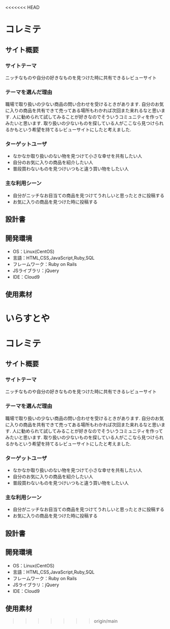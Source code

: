 <<<<<<< HEAD
# コレミテ
## サイト概要
### サイトテーマ
ニッチなものや自分の好きなものを見つけた時に共有できるレビューサイト
### テーマを選んだ理由
職場で取り扱いの少ない商品の問い合わせを受けるときがあります.
自分のお気に入りの商品を共有できて売ってある場所もわかれば次回また来れるなと思います.
人に勧められて試してみることが好きなのでそういうコミュニティを作ってみたいと思います.
取り扱いの少ないものを探している人がここなら見つけられるかもという希望を持てるレビューサイトにしたと考えました.
### ターゲットユーザ
* なかなか取り扱いのない物を見つけて小さな幸せを共有したい人
* 自分のお気に入りの商品を紹介したい人
* 普段買わないものを見つけいつもと違う買い物をしたい人
### 主な利用シーン
* 自分がニッチなお目当ての商品を見つけてうれしいと思ったときに投稿する
* お気に入りの商品を見つけた時に投稿する
## 設計書
## 開発環境
- OS：Linux(CentOS)
- 言語：HTML,CSS,JavaScript,Ruby,SQL
- フレームワーク：Ruby on Rails
- JSライブラリ：jQuery
- IDE：Cloud9
## 使用素材
いらすとや
=======
# コレミテ
## サイト概要
### サイトテーマ
ニッチなものや自分の好きなものを見つけた時に共有できるレビューサイト
### テーマを選んだ理由
職場で取り扱いの少ない商品の問い合わせを受けるときがあります.
自分のお気に入りの商品を共有できて売ってある場所もわかれば次回また来れるなと思います.
人に勧められて試してみることが好きなのでそういうコミュニティを作ってみたいと思います.
取り扱いの少ないものを探している人がここなら見つけられるかもという希望を持てるレビューサイトにしたと考えました.
### ターゲットユーザ
* なかなか取り扱いのない物を見つけて小さな幸せを共有したい人
* 自分のお気に入りの商品を紹介したい人
* 普段買わないものを見つけいつもと違う買い物をしたい人
### 主な利用シーン
* 自分がニッチなお目当ての商品を見つけてうれしいと思ったときに投稿する
* お気に入りの商品を見つけた時に投稿する
## 設計書
## 開発環境
- OS：Linux(CentOS)
- 言語：HTML,CSS,JavaScript,Ruby,SQL
- フレームワーク：Ruby on Rails
- JSライブラリ：jQuery
- IDE：Cloud9
## 使用素材
>>>>>>> origin/main

